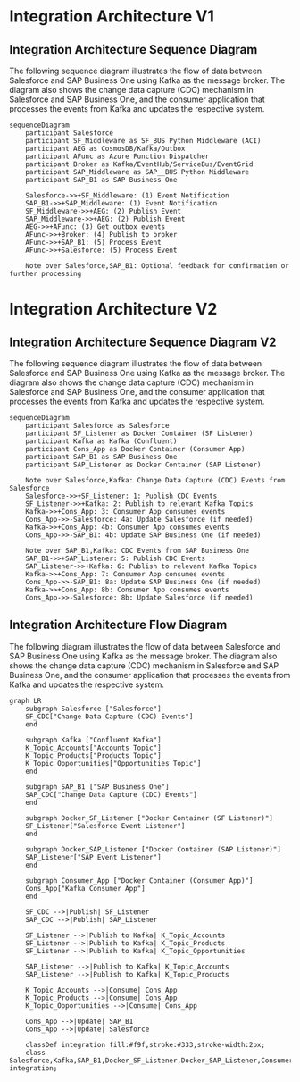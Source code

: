 
# Integration Architecture V1

## Integration Architecture Sequence Diagram

The following sequence diagram illustrates the flow of data between Salesforce and SAP Business One using Kafka as the message broker. The diagram also shows the change data capture (CDC) mechanism in Salesforce and SAP Business One, and the consumer application that processes the events from Kafka and updates the respective system.

```mermaid
sequenceDiagram
    participant Salesforce
    participant SF_Middleware as SF_BUS Python Middleware (ACI)
    participant AEG as CosmosDB/Kafka/Outbox
    participant AFunc as Azure Function Dispatcher
    participant Broker as Kafka/EventHub/ServiceBus/EventGrid
    participant SAP_Middleware as SAP__BUS Python Middleware
    participant SAP_B1 as SAP Business One

    Salesforce->>+SF_Middleware: (1) Event Notification
    SAP_B1->>+SAP_Middleware: (1) Event Notification
    SF_Middleware->>+AEG: (2) Publish Event
    SAP_Middleware->>+AEG: (2) Publish Event
    AEG->>+AFunc: (3) Get outbox events
    AFunc->>+Broker: (4) Publish to broker
    AFunc->>+SAP_B1: (5) Process Event
    AFunc->>+Salesforce: (5) Process Event

    Note over Salesforce,SAP_B1: Optional feedback for confirmation or further processing
```

# Integration Architecture V2

## Integration Architecture Sequence Diagram V2

The following sequence diagram illustrates the flow of data between Salesforce and SAP Business One using Kafka as the message broker. The diagram also shows the change data capture (CDC) mechanism in Salesforce and SAP Business One, and the consumer application that processes the events from Kafka and updates the respective system.

```mermaid
sequenceDiagram
    participant Salesforce as Salesforce
    participant SF_Listener as Docker Container (SF Listener)
    participant Kafka as Kafka (Confluent)
    participant Cons_App as Docker Container (Consumer App)
    participant SAP_B1 as SAP Business One
    participant SAP_Listener as Docker Container (SAP Listener)

    Note over Salesforce,Kafka: Change Data Capture (CDC) Events from Salesforce
    Salesforce->>+SF_Listener: 1: Publish CDC Events
    SF_Listener->>+Kafka: 2: Publish to relevant Kafka Topics
    Kafka->>+Cons_App: 3: Consumer App consumes events
    Cons_App->>-Salesforce: 4a: Update Salesforce (if needed)
    Kafka->>+Cons_App: 4b: Consumer App consumes events
    Cons_App->>-SAP_B1: 4b: Update SAP Business One (if needed)

    Note over SAP_B1,Kafka: CDC Events from SAP Business One
    SAP_B1->>+SAP_Listener: 5: Publish CDC Events
    SAP_Listener->>+Kafka: 6: Publish to relevant Kafka Topics
    Kafka->>+Cons_App: 7: Consumer App consumes events
    Cons_App->>-SAP_B1: 8a: Update SAP Business One (if needed)
    Kafka->>+Cons_App: 8b: Consumer App consumes events
    Cons_App->>-Salesforce: 8b: Update Salesforce (if needed)
```

## Integration Architecture Flow Diagram

The following diagram illustrates the flow of data between Salesforce and SAP Business One using Kafka as the message broker. The diagram also shows the change data capture (CDC) mechanism in Salesforce and SAP Business One, and the consumer application that processes the events from Kafka and updates the respective system.

```mermaid
graph LR
    subgraph Salesforce ["Salesforce"]
    SF_CDC["Change Data Capture (CDC) Events"]
    end
    
    subgraph Kafka ["Confluent Kafka"]
    K_Topic_Accounts["Accounts Topic"]
    K_Topic_Products["Products Topic"]
    K_Topic_Opportunities["Opportunities Topic"]
    end
    
    subgraph SAP_B1 ["SAP Business One"]
    SAP_CDC["Change Data Capture (CDC) Events"]
    end
    
    subgraph Docker_SF_Listener ["Docker Container (SF Listener)"]
    SF_Listener["Salesforce Event Listener"]
    end
    
    subgraph Docker_SAP_Listener ["Docker Container (SAP Listener)"]
    SAP_Listener["SAP Event Listener"]
    end
    
    subgraph Consumer_App ["Docker Container (Consumer App)"]
    Cons_App["Kafka Consumer App"]
    end
    
    SF_CDC -->|Publish| SF_Listener
    SAP_CDC -->|Publish| SAP_Listener
    
    SF_Listener -->|Publish to Kafka| K_Topic_Accounts
    SF_Listener -->|Publish to Kafka| K_Topic_Products
    SF_Listener -->|Publish to Kafka| K_Topic_Opportunities
    
    SAP_Listener -->|Publish to Kafka| K_Topic_Accounts
    SAP_Listener -->|Publish to Kafka| K_Topic_Products
    
    K_Topic_Accounts -->|Consume| Cons_App
    K_Topic_Products -->|Consume| Cons_App
    K_Topic_Opportunities -->|Consume| Cons_App
    
    Cons_App -->|Update| SAP_B1
    Cons_App -->|Update| Salesforce
    
    classDef integration fill:#f9f,stroke:#333,stroke-width:2px;
    class Salesforce,Kafka,SAP_B1,Docker_SF_Listener,Docker_SAP_Listener,Consumer_App integration;
```

